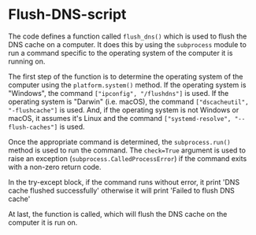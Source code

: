 # Flush-DNS-script

The code defines a function called `flush_dns()` which is used to flush the DNS cache on a computer. It does this by using the `subprocess` module to run a command specific to the operating system of the computer it is running on.

The first step of the function is to determine the operating system of the computer using the `platform.system()` method. If the operating system is "Windows", the command `["ipconfig", "/flushdns"]` is used. If the operating system is "Darwin" (i.e. macOS), the command `["dscacheutil", "-flushcache"]` is used. And, if the operating system is not Windows or macOS, it assumes it's Linux and the command `["systemd-resolve", "--flush-caches"]` is used.

Once the appropriate command is determined, the `subprocess.run()` method is used to run the command. The `check=True` argument is used to raise an exception (`subprocess.CalledProcessError`) if the command exits with a non-zero return code.

In the try-except block, if the command runs without error, it print 'DNS cache flushed successfully' otherwise it will print 'Failed to flush DNS cache'

At last, the function is called, which will flush the DNS cache on the computer it is run on.
